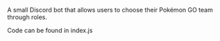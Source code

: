 A small Discord bot that allows users to choose their Pokémon GO team through roles.

Code can be found in index.js
